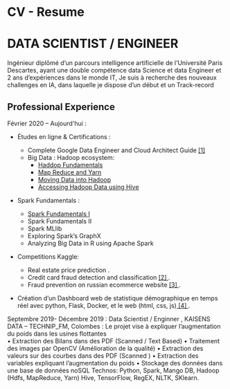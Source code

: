 # CV - Resume 
# DATA SCIENTIST / ENGINEER 
Ingénieur diplômé d’un parcours intelligence artificielle de l’Université Paris Descartes, ayant une double compétence data Science et data Engineer et 2 ans d’expériences dans le monde IT, Je suis à recherche des nouveaux challenges en IA, dans laquelle je dispose d’un début et un Track-record

## Professional Experience
Février 2020 – Aujourd'hui :
  - Études en ligne & Certifications :
    - Complete Google Data Engineer and Cloud Architect Guide <a href="https://github.com/redaneqrouz/resume_CV/blob/master/UC-google_cloud_engineer_udemy.pdf" target="_blank"> [1] </a>
    - Big Data : Hadoop ecosystem:
      - <a href="https://github.com/redaneqrouz/resume_CV/blob/master/BigDataUniversity%20BD0111EN%20Certificate%20_%20Cognitive%20Class.pdf" target="_blank"> Haddop Fundamentals </a>
      -  <a href="https://github.com/redaneqrouz/resume_CV/blob/master/Big%20Data%20University%20BD0115EN%20Certificate%20_%20Cognitive%20Class.pdf" target="_blank">Map Reduce and Yarn</a> 
      - <a href="https://github.com/redaneqrouz/resume_CV/blob/master/Big%20Data%20University%20BD0131EN%20Certificate%20_%20Cognitive%20Class.pdf" target="_blank"> Moving Data into Hadoop  </a> 
      -  <a href="https://github.com/redaneqrouz/resume_CV/blob/master/Big%20Data%20University%20BD0141EN%20Certificate%20_%20Cognitive%20Class.pdf" target="_blank">Accessing Hadoop Data using Hive</a> 
   - Spark Fundamentals :
      - <a href="https://github.com/redaneqrouz/resume_CV/blob/master/Cognitive%20Class%20BD0211EN%20Certificate%20_%20Cognitive%20Class.pdf" target="_blank"> Spark Fundamentals I </a>
      - Spark Fundamentals II
      - Spark MLlib
      - Exploring Spark’s GraphX
      - Analyzing Big Data in R using Apache Spark
      
  - Competitions Kaggle:   
    - Real estate price prediction .
    - Credit card fraud detection and classification <a href="https://github.com/redaneqrouz/prediction-des-transactions-frauduleuses" target="_blank"> [2] </a>.
    - Fraud prevention on russian ecommerce website <a href="https://github.com/redaneqrouz/russian-ecommerce-website-dataset-for-fraud-prevention" target="_blank"> [3] </a> .
    
   - Création d’un Dashboard web de statistique démographique en temps réel avec python, Flask, Docker, et le web (html, css, js)<a href="https://github.com/redaneqrouz/API-with-flask-and-docker" target="_blank"> [4] </a> .

Septembre 2019- Décembre 2019 :
Data Scientist / Enginner , KAISENS DATA – TECHNIP_FM, Colombes :
   Le projet vise à expliquer l’augmentation du poids dans les usines flottantes             
    • Extraction des Bilans dans des PDF (Scanned / Text Based)
    • Traitement des images par OpenCV (Amélioration de la qualité)
    • Extraction des valeurs sur des courbes dans des PDF (Scanned )
    • Extraction des variables expliquant l’augmentation du poids 
    • Stockage des données dans une base de données noSQL
          Technos: Python, Spark, Mango DB, Hadoop (Hdfs, MapReduce, Yarn)
          Hive, TensorFlow, RegEX, NLTK, SKlearn.
